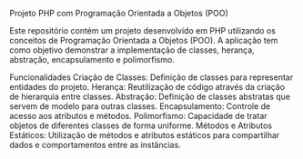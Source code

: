 Projeto PHP com Programação Orientada a Objetos (POO)

Este repositório contém um projeto desenvolvido em PHP utilizando os conceitos de Programação Orientada a Objetos (POO). A aplicação tem como objetivo demonstrar a implementação de classes, herança, abstração, encapsulamento e polimorfismo.

Funcionalidades
Criação de Classes: Definição de classes para representar entidades do projeto.
Herança: Reutilização de código através da criação de hierarquia entre classes.
Abstração: Definição de classes abstratas que servem de modelo para outras classes.
Encapsulamento: Controle de acesso aos atributos e métodos.
Polimorfismo: Capacidade de tratar objetos de diferentes classes de forma uniforme.
Métodos e Atributos Estáticos: Utilização de métodos e atributos estáticos para compartilhar dados e comportamentos entre as instâncias.
